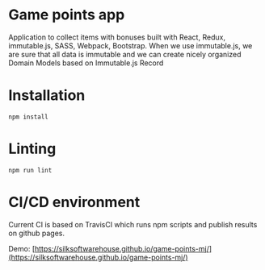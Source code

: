 # Game points app

Application to collect items with bonuses built with React, Redux, immutable.js, SASS, Webpack, Bootstrap.
When we use immutable.js, we are sure that all data is immutable and we can create nicely organized Domain Models based on Immutable.js Record
# Installation

```
npm install
```

# Linting

```
npm run lint
```

# CI/CD environment

Current CI is based on TravisCI which runs npm scripts and publish results on github pages.

Demo:
[https://silksoftwarehouse.github.io/game-points-mj/](https://silksoftwarehouse.github.io/game-points-mj/)